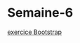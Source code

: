 # Semaine-6
[exercice Bootstrap](https://htmlpreview.github.io/?https://github.com/LaureBre/Semaine-6/blob/master/exo_sem6.html)

